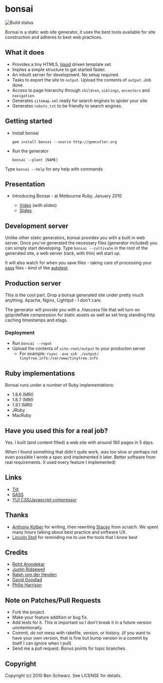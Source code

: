 # bonsai

![Build status](https://secure.travis-ci.org/benschwarz/bonsai.png?branch=master "Build status")

Bonsai is a static web site generator, it uses the best tools available for site construction and adheres to best web practices.

## What it does

  * Provides a tiny HTML5, [liquid](http://liquidmarkup.org/) driven template set.
  * Implies a simple structure to get started faster.
  * An inbuilt server for development. No setup required.
  * Tasks to export the site to `output`. Upload the contents of `output`. Job done.
  * Access to page hierarchy through `children`, `siblings`, `ancestors` and `navigation`.
  * Generates `sitemap.xml` ready for search engines to spider your site.
  * Generates `robots.txt` to be friendly to search engines.  
  
## Getting started

  * Install bonsai 

    `gem install bonsai --source http://gemcutter.org`

  * Run the generator

    `bonsai --plant [NAME]`

Type `bonsai --help` for any help with commands

## Presentation

* Introducing Bonsai - at Melbourne Ruby, January 2010

  * [Video](http://vimeo.com/9537550) (with slides)
  * [Slides](http://www.slideshare.net/benschwarz/introducing-bonsai)


## Development server

Unlike other static generators, bonsai provides you with a built in web server. Once you've generated the necessary files (generator included) you can simply start developing. Type `bonsai --cultivate` in the root of the generated site, a web server (rack, with thin) will start up. 

It will also watch for when you save files - taking care of processing your [sass](http://sass-lang.com/) files - kind of like [autotest](http://www.zenspider.com/ZSS/Products/ZenTest/).

## Production server

This is the cool part. Drop a bonsai generated site under pretty much anything. Apache, Nginx, Lighttpd - I don't care.

The generator will provide you with a .htaccess file that will turn on gzip/deflate compression for static assets as well as set long standing http caching timestamps and etags.

### Deployment
  * Run `bonsai --repot`
  * Upload the contents of `site-root/output` to your producton server
    * For example: `rsync -ave ssh ./output/ tinytree.info:/var/www/tinytree.info`
    
## Ruby implementations

Bonsai runs under a number of Ruby implementations:
  
  * 1.8.6 (MRI)
  * 1.8.7 (MRI)
  * 1.9.1 (MRI)
  * JRuby
  * MacRuby
  
## Have you used this for a real job? 

Yes. I built (and content filled) a web site with around 160 pages in 5 days.

When I found something that didn't quite work, was too slow or perhaps not even possible I wrote a spec and implemented it later. Better software from real requirements. (I used every feature I implemented)

## Links

  * [Tilt](http://github.com/rtomayko/tilt)
  * [SASS](http://sass-lang.com/)
  * [YUI CSS/Javascript compressor](http://developer.yahoo.com/yui/compressor/)


## Thanks
  
  * [Anthony Kolber](http://github.com/kolber) for writing, then rewriting [Stacey](http://github.com/kolber/stacey) from scratch. We spent many hours talking about best practice and software UX.
  * [Lincoln Stoll](http://github.com/lstoll) for reminding me to use the tools that I know best
  
## Credits
  * [Rohit Arondekar](http://github.com/rohit)
  * [Justin Ridgewell](git://github.com/somedumbme91)
  * [Ralph von der Heyden](http://github.com/ralph)
  * [David Goodlad](http://github.com/dgoodlad)
  * [Philip Harrison](http://github.com/Harrison)

## Note on Patches/Pull Requests
 
* Fork the project.
* Make your feature addition or bug fix.
* Add tests for it. This is important so I don't break it in a
  future version unintentionally.
* Commit, do not mess with rakefile, version, or history.
  (if you want to have your own version, that is fine but bump version in a commit by itself I can ignore when I pull)
* Send me a pull request. Bonus points for topic branches.  

## Copyright

Copyright (c) 2010 Ben Schwarz. See LICENSE for details.
